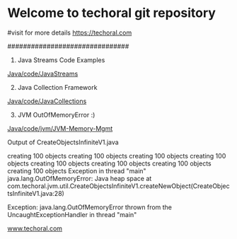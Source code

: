 # Welcome to  techoral git repository

#visit for more details
https://techoral.com

###############################

1. Java Streams Code Examples

[Java/code/JavaStreams](https://github.com/deonash/techoral-git/tree/d6f5419b5ed3e453415f290b6e071bd3b130a155/Java/code/JavaStreams)

2. Java Collection Framework

[Java/code/JavaCollections](https://github.com/deonash/techoral-git/tree/83eabff02ad3a6b5bb1c0211e84276c8962019d4/Java/code/JavaCollections)

3. JVM OutOfMemoryError :)

[Java/code/jvm/JVM-Memory-Mgmt](https://github.com/deonash/techoral-git/tree/34b3ae3c5011b6835a2695d422ab47a3a7ce446b/Java/code/jvm/JVM-Memory-Mgmt)

Output of CreateObjectsInfiniteV1.java

>>>

creating 100 objects
creating 100 objects
creating 100 objects
creating 100 objects
creating 100 objects
creating 100 objects
creating 100 objects
creating 100 objects
Exception in thread "main" java.lang.OutOfMemoryError: Java heap space
	at com.techoral.jvm.util.CreateObjectsInfiniteV1.createNewObject(CreateObjectsInfiniteV1.java:28)

Exception: java.lang.OutOfMemoryError thrown from the UncaughtExceptionHandler in thread "main"


www.techoral.com

